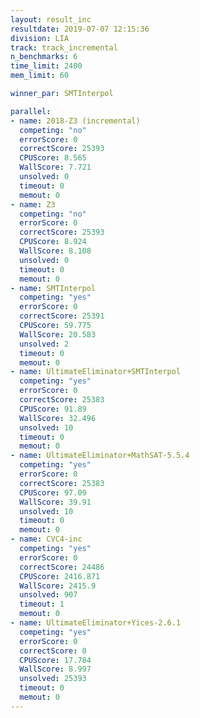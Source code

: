 ```yaml
---
layout: result_inc
resultdate: 2019-07-07 12:15:36
division: LIA
track: track_incremental
n_benchmarks: 6
time_limit: 2400
mem_limit: 60

winner_par: SMTInterpol

parallel:
- name: 2018-Z3 (incremental)
  competing: "no"
  errorScore: 0
  correctScore: 25393
  CPUScore: 8.565
  WallScore: 7.721
  unsolved: 0
  timeout: 0
  memout: 0
- name: Z3
  competing: "no"
  errorScore: 0
  correctScore: 25393
  CPUScore: 8.924
  WallScore: 8.108
  unsolved: 0
  timeout: 0
  memout: 0
- name: SMTInterpol
  competing: "yes"
  errorScore: 0
  correctScore: 25391
  CPUScore: 59.775
  WallScore: 20.583
  unsolved: 2
  timeout: 0
  memout: 0
- name: UltimateEliminator+SMTInterpol
  competing: "yes"
  errorScore: 0
  correctScore: 25383
  CPUScore: 91.89
  WallScore: 32.496
  unsolved: 10
  timeout: 0
  memout: 0
- name: UltimateEliminator+MathSAT-5.5.4
  competing: "yes"
  errorScore: 0
  correctScore: 25383
  CPUScore: 97.09
  WallScore: 39.91
  unsolved: 10
  timeout: 0
  memout: 0
- name: CVC4-inc
  competing: "yes"
  errorScore: 0
  correctScore: 24486
  CPUScore: 2416.871
  WallScore: 2415.9
  unsolved: 907
  timeout: 1
  memout: 0
- name: UltimateEliminator+Yices-2.6.1
  competing: "yes"
  errorScore: 0
  correctScore: 0
  CPUScore: 17.784
  WallScore: 8.997
  unsolved: 25393
  timeout: 0
  memout: 0
---
```

